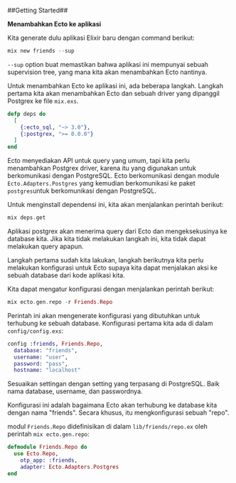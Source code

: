 ##Getting Started##

**Menambahkan Ecto ke aplikasi**

Kita generate dulu aplikasi Elixir baru dengan command berikut:

```elixir
mix new friends --sup
```

`
--sup
` option buat memastikan bahwa aplikasi ini mempunyai sebuah supervision tree, yang mana kita akan menambahkan Ecto nantinya.

Untuk menambahkan Ecto ke aplikasi ini, ada beberapa langkah. Langkah pertama kita akan menambahkan Ecto dan sebuah driver yang dipanggil Postgrex ke file `mix.exs`.
```elixir
defp deps do
  [
    {:ecto_sql, "~> 3.0"},
    {:postgrex, ">= 0.0.0"}
  ]
end
```

Ecto menyediakan API untuk query yang umum, tapi kita perlu menambahkan Postgrex driver, karena itu yang digunakan untuk berkomunikasi dengan PostgreSQL. Ecto berkomunikasi dengan module `Ecto.Adapters.Postgres` yang kemudian berkomunikasi ke paket `postgres`untuk berkomunikasi dengan PostgreSQL.

Untuk menginstall dependensi ini, kita akan menjalankan perintah berikut:

```elixir
mix deps.get
```

Aplikasi postgrex akan menerima query dari Ecto dan mengeksekusinya ke database kita. Jika kita tidak melakukan langkah ini, kita tidak dapat melakukan query apapun.

Langkah pertama sudah kita lakukan, langkah berikutnya kita perlu melakukan konfigurasi untuk Ecto supaya kita dapat menjalakan aksi ke sebuah database dari kode aplikasi kita.

Kita dapat mengatur konfigurasi dengan menjalankan perintah berikut:

```elixir
mix ecto.gen.repo -r Friends.Repo
```

Perintah ini akan mengenerate konfigurasi yang dibutuhkan untuk terhubung ke sebuah database. Konfigurasi pertama kita ada di dalam `config/config.exs`:

```elixir
config :friends, Friends.Repo,
  database: "friends",
  username: "user",
  password: "pass",
  hostname: "localhost"
```

Sesuaikan settingan dengan setting yang terpasang di PostgreSQL. Baik nama database, username, dan passwordnya.

Konfigurasi ini adalah bagaimana Ecto akan terhubung ke database kita dengan nama "friends". Secara khusus, itu mengkonfigurasi sebuah "repo".

modul `Friends.Repo` didefinisikan di dalam `lib/friends/repo.ex` oleh perintah `mix ecto.gen.repo`:

```elixir
defmodule Friends.Repo do
  use Ecto.Repo,
    otp_app: :friends,
    adapter: Ecto.Adapters.Postgres
end
```